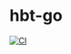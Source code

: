 # hbt-go

[![CI](https://github.com/henrytill/hbt-go/actions/workflows/ci.yml/badge.svg)](https://github.com/henrytill/hbt-go/actions/workflows/ci.yml)
